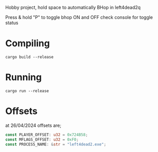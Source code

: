 Hobby project, hold space to automatically BHop in left4dead2q

Press & hold "P" to toggle bhop ON and OFF
check console for toggle status

# Compiling
`cargo build --release`

# Running
`cargo run --release`

# Offsets

at 26/04/2024 offsets are;
```rust
const PLAYER_OFFSET: u32 = 0x724B58;
const MFLAGS_OFFSET: u32 = 0xF0;
const PROCESS_NAME: &str = "left4dead2.exe";
```
